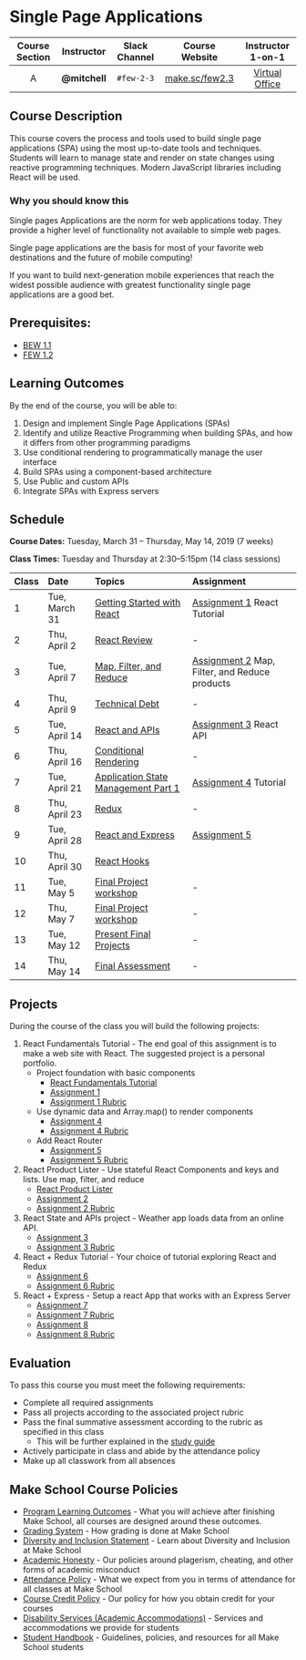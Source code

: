 # Single Page Applications

| Course Section | Instructor | Slack Channel | Course Website | Instructor 1-on-1 |
| :---: | :---: | :---: | :---: | :---: |
| A | **@mitchell** | `#few-2-3` | [make.sc/few2.3](https://make.sc/few2.3) | [Virtual Office](https://make.sc/mitchell-zoom) |

## Course Description

This course covers the process and tools used to build single page applications (SPA) using the most up-to-date tools and techniques. Students will learn to manage state and render on state changes using reactive programming techniques. Modern JavaScript libraries including React will be used.

### Why you should know this

Single pages Applications are the norm for web applications today. They provide a higher level of functionality not available to simple web pages.

Single page applications are the basis for most of your favorite web destinations and the future of mobile computing!

If you want to build next-generation mobile experiences that reach the widest possible audience with greatest functionality single page applications are a good bet.

## Prerequisites:  

- [BEW 1.1](https://github.com/Make-School-Courses/BEW-1.1-RESTful-and-Resourceful-MVC-Architecture)
- [FEW 1.2](https://github.com/Make-School-Courses/FEW-1.2-JavaScript-Foundations)

## Learning Outcomes

By the end of the course, you will be able to:

1. Design and implement Single Page Applications (SPAs)
1. Identify and utilize Reactive Programming when building SPAs, and how it differs from other programming paradigms
1. Use conditional rendering to programmatically manage the user interface
1. Build SPAs using a component-based architecture
1. Use Public and custom APIs
1. Integrate SPAs with Express servers

## Schedule

**Course Dates:** Tuesday, March 31 – Thursday, May 14, 2019 (7 weeks)

**Class Times:** Tuesday and Thursday at 2:30–5:15pm (14 class sessions)

| Class | Date | Topics | Assignment |
|:------|:-----|:-------|:----------|
|  1 | Tue, March 31 | [Getting Started with React](Lessons/lesson-01.md) | [Assignment 1](Assignments/Assignment-01.md) React Tutorial |
|  2 | Thu, April 2 | [React Review](Lessons/lesson-02.md) | -  |
|  3 | Tue, April 7 | [Map, Filter, and Reduce](Lessons/lesson-03.md) | [Assignment 2](Assignments/Assignment-02.md) Map, Filter, and Reduce products |
|  4 | Thu, April 9 | [Technical Debt](Lessons/lesson-04.md) | - |
|  5 | Tue, April 14 | [React and APIs](Lessons/lesson-05.md) | [Assignment 3](Assignments/Assignment-03.md) React API |
|  6 | Thu, April 16 | [Conditional Rendering](Lessons/lesson-06.md) | - |
|  7 | Tue, April 21 | [Application State Management Part 1](Lessons/lesson-07.md) | [Assignment 4](Assignments/Assignment-04.md) Tutorial |
|  8 | Thu, April 23 | [Redux](Lessons/lesson-08.md) | - | 
|  9 | Tue, April 28 | [React and Express](Lessons/lesson-09.md) | [Assignment 5](Assignments/Assignment-5.md) |
| 10 | Thu, April 30 | [React Hooks](Lessons/lesson-10.md) |  |
| 11 | Tue, May 5 | [Final Project workshop](Lessons/lesson-11.md) | - |
| 12 | Thu, May 7 | [Final Project workshop](Lessons/lesson-12.md) | - |
| 13 | Tue, May 12 | [Present Final Projects](Lessons/lesson-13.md) | - |
| 14 | Thu, May 14 | [Final Assessment](Lessons/lesson-14.md) | - |

## Projects 

During the course of the class you will build the following projects: 

1. React Fundamentals Tutorial - The end goal of this assignment is to make a web site with React. The suggested project is a personal portfolio. 
    - Project foundation with basic components
        - [React Fundamentals Tutorial](https://www.makeschool.com/academy/track/react-fundamentals-vm0)
        - [Assignment 1](Assignments/Assignment-01.md)
        - [Assignment 1 Rubric](Assignments/Assignment-01-rubric.md)
    - Use dynamic data and Array.map() to render components
        - [Assignment 4](Assignments/Assignment-04.md)
        - [Assignment 4 Rubric](Assignments/Assignment-04-rubric.md)
    - Add React Router
        - [Assignment 5](Assignments/Assignment-05.md)
        - [Assignment 5 Rubric](Assignments/Assignment-05-rubric.md)
1. React Product Lister - Use stateful React Components and keys and lists. Use map, filter, and reduce
    - [React Product Lister](https://github.com/Make-School-Labs/react-product-list)
    - [Assignment 2](Assignments/Assignment-02.md)
    - [Assignment 2 Rubric](Assignments/Assignment-02-rubric.md)
1. React State and APIs project - Weather app loads data from an online API.
    - [Assignment 3](Assignments/Assignment-03.md)
    - [Assignment 3 Rubric](Assignment/Assignment-01-rubric.md)
1. React + Redux Tutorial - Your choice of tutorial exploring React and Redux
    - [Assignment 6](Assignments/Assignment-06.md)
    - [Assignment 6 Rubric](Assignment/Assignment-06-rubric.md)
1. React + Express - Setup a react App that works with an Express Server
    - [Assignment 7](Assignments/Assignment-07.md)
    - [Assignment 7 Rubric](Assignment/Assignment-07-rubric.md)
    - [Assignment 8](Assignments/Assignment-08.md)
    - [Assignment 8 Rubric](Assignment/Assignment-08-rubric.md)

## Evaluation 

To pass this course you must meet the following requirements:

- Complete all required assignments 
- Pass all projects according to the associated project rubric
- Pass the final summative assessment according to the rubric as specified in this class
  - This will be further explained in the [study guide](ADD_STUDY_GUIDE_LNK)
- Actively participate in class and abide by the attendance policy
- Make up all classwork from all absences

## Make School Course Policies

- [Program Learning Outcomes](https://make.sc/program-learning-outcomes) - What you will achieve after finishing Make School, all courses are designed around these outcomes.
- [Grading System](https://make.sc/grading-system) - How grading is done at Make School
- [Diversity and Inclusion Statement](https://make.sc/diversity-and-inclusion-statement) - Learn about Diversity and Inclusion at Make School
- [Academic Honesty](https://make.sc/academic-honesty-policy) - Our policies around plagerism, cheating, and other forms of academic misconduct 
- [Attendance Policy](https://make.sc/attendance-policy) - What we expect from you in terms of attendance for all classes at Make School
- [Course Credit Policy](https://make.sc/course-credit-policy) - Our policy for how you obtain credit for your courses
- [Disability Services (Academic Accommodations)](https://make.sc/disability-services) - Services and accommodations we provide for students
- [Student Handbook](https://make.sc/student-handbook) - Guidelines, policies, and resources for all Make School students
